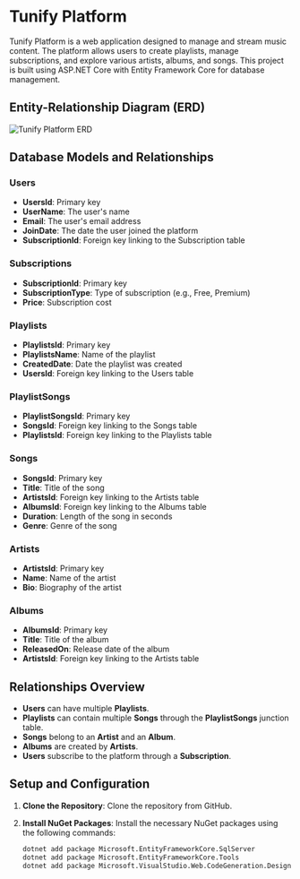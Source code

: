 # Tunify Platform

Tunify Platform is a web application designed to manage and stream music content. The platform allows users to create playlists, manage subscriptions, and explore various artists, albums, and songs. This project is built using ASP.NET Core with Entity Framework Core for database management.

## Entity-Relationship Diagram (ERD)

![Tunify Platform ERD](https://github.com/user-attachments/assets/9985457b-9b6a-46c9-9f1e-8c3de898d0e9)

## Database Models and Relationships

### Users
- **UsersId**: Primary key
- **UserName**: The user's name
- **Email**: The user's email address
- **JoinDate**: The date the user joined the platform
- **SubscriptionId**: Foreign key linking to the Subscription table

### Subscriptions
- **SubscriptionId**: Primary key
- **SubscriptionType**: Type of subscription (e.g., Free, Premium)
- **Price**: Subscription cost

### Playlists
- **PlaylistsId**: Primary key
- **PlaylistsName**: Name of the playlist
- **CreatedDate**: Date the playlist was created
- **UsersId**: Foreign key linking to the Users table

### PlaylistSongs
- **PlaylistSongsId**: Primary key
- **SongsId**: Foreign key linking to the Songs table
- **PlaylistsId**: Foreign key linking to the Playlists table

### Songs
- **SongsId**: Primary key
- **Title**: Title of the song
- **ArtistsId**: Foreign key linking to the Artists table
- **AlbumsId**: Foreign key linking to the Albums table
- **Duration**: Length of the song in seconds
- **Genre**: Genre of the song

### Artists
- **ArtistsId**: Primary key
- **Name**: Name of the artist
- **Bio**: Biography of the artist

### Albums
- **AlbumsId**: Primary key
- **Title**: Title of the album
- **ReleasedOn**: Release date of the album
- **ArtistsId**: Foreign key linking to the Artists table

## Relationships Overview

- **Users** can have multiple **Playlists**.
- **Playlists** can contain multiple **Songs** through the **PlaylistSongs** junction table.
- **Songs** belong to an **Artist** and an **Album**.
- **Albums** are created by **Artists**.
- **Users** subscribe to the platform through a **Subscription**.

## Setup and Configuration

1. **Clone the Repository**: Clone the repository from GitHub.

2. **Install NuGet Packages**: Install the necessary NuGet packages using the following commands:
   ```bash
   dotnet add package Microsoft.EntityFrameworkCore.SqlServer
   dotnet add package Microsoft.EntityFrameworkCore.Tools
   dotnet add package Microsoft.VisualStudio.Web.CodeGeneration.Design
